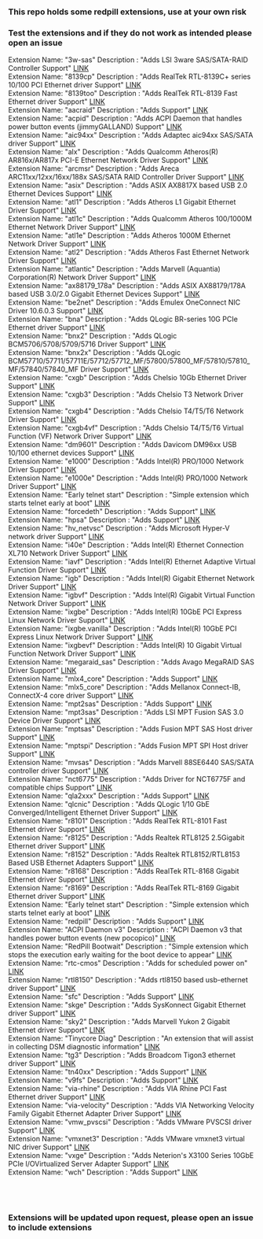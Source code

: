 <h3 align=”center”>This repo holds some redpill extensions, use at your own risk</h3>
<h3 align=”center”>Test the extensions and if they do not work as intended please open an issue</h3>
Extension Name: "3w-sas" Description : "Adds LSI 3ware SAS/SATA-RAID Controller Support"
<a href="https://raw.githubusercontent.com/PeterSuh-Q3/rp-ext/master/3w-sas/rpext-index.json">LINK</a><br>
Extension Name: "8139cp" Description : "Adds RealTek RTL-8139C+ series 10/100 PCI Ethernet driver Support"
<a href="https://raw.githubusercontent.com/PeterSuh-Q3/rp-ext/master/8139cp/rpext-index.json">LINK</a><br>
Extension Name: "8139too" Description : "Adds RealTek RTL-8139 Fast Ethernet driver Support"
<a href="https://raw.githubusercontent.com/PeterSuh-Q3/rp-ext/master/8139too/rpext-index.json">LINK</a><br>
Extension Name: "aacraid" Description : "Adds  Support"
<a href="https://raw.githubusercontent.com/PeterSuh-Q3/rp-ext/master/aacraid/rpext-index.json">LINK</a><br>
Extension Name: "acpid" Description : "Adds ACPI Daemon that handles power button events (jimmyGALLAND) Support"
<a href="https://raw.githubusercontent.com/PeterSuh-Q3/rp-ext/master/acpid/rpext-index.json">LINK</a><br>
Extension Name: "aic94xx" Description : "Adds Adaptec aic94xx SAS/SATA driver Support"
<a href="https://raw.githubusercontent.com/PeterSuh-Q3/rp-ext/master/aic94xx/rpext-index.json">LINK</a><br>
Extension Name: "alx" Description : "Adds Qualcomm Atheros(R) AR816x/AR817x PCI-E Ethernet Network Driver Support"
<a href="https://raw.githubusercontent.com/PeterSuh-Q3/rp-ext/master/alx/rpext-index.json">LINK</a><br>
Extension Name: "arcmsr" Description : "Adds Areca ARC11xx/12xx/16xx/188x SAS/SATA RAID Controller Driver Support"
<a href="https://raw.githubusercontent.com/PeterSuh-Q3/rp-ext/master/arcmsr/rpext-index.json">LINK</a><br>
Extension Name: "asix" Description : "Adds ASIX AX8817X based USB 2.0 Ethernet Devices Support"
<a href="https://raw.githubusercontent.com/PeterSuh-Q3/rp-ext/master/asix/rpext-index.json">LINK</a><br>
Extension Name: "atl1" Description : "Adds Atheros L1 Gigabit Ethernet Driver Support"
<a href="https://raw.githubusercontent.com/PeterSuh-Q3/rp-ext/master/atl1/rpext-index.json">LINK</a><br>
Extension Name: "atl1c" Description : "Adds Qualcomm Atheros 100/1000M Ethernet Network Driver Support"
<a href="https://raw.githubusercontent.com/PeterSuh-Q3/rp-ext/master/atl1c/rpext-index.json">LINK</a><br>
Extension Name: "atl1e" Description : "Adds Atheros 1000M Ethernet Network Driver Support"
<a href="https://raw.githubusercontent.com/PeterSuh-Q3/rp-ext/master/atl1e/rpext-index.json">LINK</a><br>
Extension Name: "atl2" Description : "Adds Atheros Fast Ethernet Network Driver Support"
<a href="https://raw.githubusercontent.com/PeterSuh-Q3/rp-ext/master/atl2/rpext-index.json">LINK</a><br>
Extension Name: "atlantic" Description : "Adds Marvell (Aquantia) Corporation(R) Network Driver Support"
<a href="https://raw.githubusercontent.com/PeterSuh-Q3/rp-ext/master/atlantic/rpext-index.json">LINK</a><br>
Extension Name: "ax88179_178a" Description : "Adds ASIX AX88179/178A based USB 3.0/2.0 Gigabit Ethernet Devices Support"
<a href="https://raw.githubusercontent.com/PeterSuh-Q3/rp-ext/master/ax88179_178a/rpext-index.json">LINK</a><br>
Extension Name: "be2net" Description : "Adds Emulex OneConnect NIC Driver 10.6.0.3 Support"
<a href="https://raw.githubusercontent.com/PeterSuh-Q3/rp-ext/master/be2net/rpext-index.json">LINK</a><br>
Extension Name: "bna" Description : "Adds QLogic BR-series 10G PCIe Ethernet driver Support"
<a href="https://raw.githubusercontent.com/PeterSuh-Q3/rp-ext/master/bna/rpext-index.json">LINK</a><br>
Extension Name: "bnx2" Description : "Adds QLogic BCM5706/5708/5709/5716 Driver Support"
<a href="https://raw.githubusercontent.com/PeterSuh-Q3/rp-ext/master/bnx2/rpext-index.json">LINK</a><br>
Extension Name: "bnx2x" Description : "Adds QLogic BCM57710/57711/57711E/57712/57712_MF/57800/57800_MF/57810/57810_MF/57840/57840_MF Driver Support"
<a href="https://raw.githubusercontent.com/PeterSuh-Q3/rp-ext/master/bnx2x/rpext-index.json">LINK</a><br>
Extension Name: "cxgb" Description : "Adds Chelsio 10Gb Ethernet Driver Support"
<a href="https://raw.githubusercontent.com/PeterSuh-Q3/rp-ext/master/cxgb/rpext-index.json">LINK</a><br>
Extension Name: "cxgb3" Description : "Adds Chelsio T3 Network Driver Support"
<a href="https://raw.githubusercontent.com/PeterSuh-Q3/rp-ext/master/cxgb3/rpext-index.json">LINK</a><br>
Extension Name: "cxgb4" Description : "Adds Chelsio T4/T5/T6 Network Driver Support"
<a href="https://raw.githubusercontent.com/PeterSuh-Q3/rp-ext/master/cxgb4/rpext-index.json">LINK</a><br>
Extension Name: "cxgb4vf" Description : "Adds Chelsio T4/T5/T6 Virtual Function (VF) Network Driver Support"
<a href="https://raw.githubusercontent.com/PeterSuh-Q3/rp-ext/master/cxgb4vf/rpext-index.json">LINK</a><br>
Extension Name: "dm9601" Description : "Adds Davicom DM96xx USB 10/100 ethernet devices Support"
<a href="https://raw.githubusercontent.com/PeterSuh-Q3/rp-ext/master/dm9601/rpext-index.json">LINK</a><br>
Extension Name: "e1000" Description : "Adds Intel(R) PRO/1000 Network Driver Support"
<a href="https://raw.githubusercontent.com/PeterSuh-Q3/rp-ext/master/e1000/rpext-index.json">LINK</a><br>
Extension Name: "e1000e" Description : "Adds Intel(R) PRO/1000 Network Driver Support"
<a href="https://raw.githubusercontent.com/PeterSuh-Q3/rp-ext/master/e1000e/rpext-index.json">LINK</a><br>
Extension Name: "Early telnet start" Description : "Simple extension which starts telnet early at boot"
<a href="https://raw.githubusercontent.com/PeterSuh-Q3/rp-ext/master/early-telnet/rpext-index.json">LINK</a><br>
Extension Name: "forcedeth" Description : "Adds  Support"
<a href="https://raw.githubusercontent.com/PeterSuh-Q3/rp-ext/master/forcedeth/rpext-index.json">LINK</a><br>
Extension Name: "hpsa" Description : "Adds  Support"
<a href="https://raw.githubusercontent.com/PeterSuh-Q3/rp-ext/master/hpsa/rpext-index.json">LINK</a><br>
Extension Name: "hv_netvsc" Description : "Adds Microsoft Hyper-V network driver Support"
<a href="https://raw.githubusercontent.com/PeterSuh-Q3/rp-ext/master/hv_netvsc/rpext-index.json">LINK</a><br>
Extension Name: "i40e" Description : "Adds Intel(R) Ethernet Connection XL710 Network Driver Support"
<a href="https://raw.githubusercontent.com/PeterSuh-Q3/rp-ext/master/i40e/rpext-index.json">LINK</a><br>
Extension Name: "iavf" Description : "Adds Intel(R) Ethernet Adaptive Virtual Function Driver Support"
<a href="https://raw.githubusercontent.com/PeterSuh-Q3/rp-ext/master/iavf/rpext-index.json">LINK</a><br>
Extension Name: "igb" Description : "Adds Intel(R) Gigabit Ethernet Network Driver Support"
<a href="https://raw.githubusercontent.com/PeterSuh-Q3/rp-ext/master/igb/rpext-index.json">LINK</a><br>
Extension Name: "igbvf" Description : "Adds Intel(R) Gigabit Virtual Function Network Driver Support"
<a href="https://raw.githubusercontent.com/PeterSuh-Q3/rp-ext/master/igbvf/rpext-index.json">LINK</a><br>
Extension Name: "ixgbe" Description : "Adds Intel(R) 10GbE PCI Express Linux Network Driver Support"
<a href="https://raw.githubusercontent.com/PeterSuh-Q3/rp-ext/master/ixgbe/rpext-index.json">LINK</a><br>
Extension Name: "ixgbe.vanilla" Description : "Adds Intel(R) 10GbE PCI Express Linux Network Driver Support"
<a href="https://raw.githubusercontent.com/PeterSuh-Q3/rp-ext/master/ixgbe.vanilla/rpext-index.json">LINK</a><br>
Extension Name: "ixgbevf" Description : "Adds Intel(R) 10 Gigabit Virtual Function Network Driver Support"
<a href="https://raw.githubusercontent.com/PeterSuh-Q3/rp-ext/master/ixgbevf/rpext-index.json">LINK</a><br>
Extension Name: "megaraid_sas" Description : "Adds Avago MegaRAID SAS Driver Support"
<a href="https://raw.githubusercontent.com/PeterSuh-Q3/rp-ext/master/megaraid_sas/rpext-index.json">LINK</a><br>
Extension Name: "mlx4_core" Description : "Adds  Support"
<a href="https://raw.githubusercontent.com/PeterSuh-Q3/rp-ext/master/mlx4_core/rpext-index.json">LINK</a><br>
Extension Name: "mlx5_core" Description : "Adds Mellanox Connect-IB, ConnectX-4 core driver Support"
<a href="https://raw.githubusercontent.com/PeterSuh-Q3/rp-ext/master/mlx5_core/rpext-index.json">LINK</a><br>
Extension Name: "mpt2sas" Description : "Adds  Support"
<a href="https://raw.githubusercontent.com/PeterSuh-Q3/rp-ext/master/mpt2sas/rpext-index.json">LINK</a><br>
Extension Name: "mpt3sas" Description : "Adds LSI MPT Fusion SAS 3.0 Device Driver Support"
<a href="https://raw.githubusercontent.com/PeterSuh-Q3/rp-ext/master/mpt3sas/rpext-index.json">LINK</a><br>
Extension Name: "mptsas" Description : "Adds Fusion MPT SAS Host driver Support"
<a href="https://raw.githubusercontent.com/PeterSuh-Q3/rp-ext/master/mptsas/rpext-index.json">LINK</a><br>
Extension Name: "mptspi" Description : "Adds Fusion MPT SPI Host driver Support"
<a href="https://raw.githubusercontent.com/PeterSuh-Q3/rp-ext/master/mptspi/rpext-index.json">LINK</a><br>
Extension Name: "mvsas" Description : "Adds Marvell 88SE6440 SAS/SATA controller driver Support"
<a href="https://raw.githubusercontent.com/PeterSuh-Q3/rp-ext/master/mvsas/rpext-index.json">LINK</a><br>
Extension Name: "nct6775" Description : "Adds Driver for NCT6775F and compatible chips Support"
<a href="https://raw.githubusercontent.com/PeterSuh-Q3/rp-ext/master/nct6775/rpext-index.json">LINK</a><br>
Extension Name: "qla2xxx" Description : "Adds  Support"
<a href="https://raw.githubusercontent.com/PeterSuh-Q3/rp-ext/master/qla2xxx/rpext-index.json">LINK</a><br>
Extension Name: "qlcnic" Description : "Adds QLogic 1/10 GbE Converged/Intelligent Ethernet Driver Support"
<a href="https://raw.githubusercontent.com/PeterSuh-Q3/rp-ext/master/qlcnic/rpext-index.json">LINK</a><br>
Extension Name: "r8101" Description : "Adds RealTek RTL-8101 Fast Ethernet driver Support"
<a href="https://raw.githubusercontent.com/PeterSuh-Q3/rp-ext/master/r8101/rpext-index.json">LINK</a><br>
Extension Name: "r8125" Description : "Adds Realtek RTL8125 2.5Gigabit Ethernet driver Support"
<a href="https://raw.githubusercontent.com/PeterSuh-Q3/rp-ext/master/r8125/rpext-index.json">LINK</a><br>
Extension Name: "r8152" Description : "Adds Realtek RTL8152/RTL8153 Based USB Ethernet Adapters Support"
<a href="https://raw.githubusercontent.com/PeterSuh-Q3/rp-ext/master/r8152/rpext-index.json">LINK</a><br>
Extension Name: "r8168" Description : "Adds RealTek RTL-8168 Gigabit Ethernet driver Support"
<a href="https://raw.githubusercontent.com/PeterSuh-Q3/rp-ext/master/r8168/rpext-index.json">LINK</a><br>
Extension Name: "r8169" Description : "Adds RealTek RTL-8169 Gigabit Ethernet driver Support"
<a href="https://raw.githubusercontent.com/PeterSuh-Q3/rp-ext/master/r8169/rpext-index.json">LINK</a><br>
Extension Name: "Early telnet start" Description : "Simple extension which starts telnet early at boot"
<a href="https://raw.githubusercontent.com/PeterSuh-Q3/rp-ext/master/raspbi-pill/rpext-index.json">LINK</a><br>
Extension Name: "redpill" Description : "Adds  Support"
<a href="https://raw.githubusercontent.com/PeterSuh-Q3/rp-ext/master/redpill/rpext-index.json">LINK</a><br>
Extension Name: "ACPI Daemon v3" Description : "ACPI Daemon v3 that handles power button events (new pocopico)"
<a href="https://raw.githubusercontent.com/PeterSuh-Q3/rp-ext/master/redpill-acpid/rpext-index.json">LINK</a><br>
Extension Name: "RedPill Bootwait" Description : "Simple extension which stops the execution early waiting for the boot device to appear"
<a href="https://raw.githubusercontent.com/PeterSuh-Q3/rp-ext/master/redpill-boot-wait/rpext-index.json">LINK</a><br>
Extension Name: "rtc-cmos" Description : "Adds for scheduled power on"
<a href="https://raw.githubusercontent.com/PeterSuh-Q3/rp-ext/master/rtc-cmos/rpext-index.json">LINK</a><br>
Extension Name: "rtl8150" Description : "Adds rtl8150 based usb-ethernet driver Support"
<a href="https://raw.githubusercontent.com/PeterSuh-Q3/rp-ext/master/rtl8150/rpext-index.json">LINK</a><br>
Extension Name: "sfc" Description : "Adds  Support"
<a href="https://raw.githubusercontent.com/PeterSuh-Q3/rp-ext/master/sfc/rpext-index.json">LINK</a><br>
Extension Name: "skge" Description : "Adds SysKonnect Gigabit Ethernet driver Support"
<a href="https://raw.githubusercontent.com/PeterSuh-Q3/rp-ext/master/skge/rpext-index.json">LINK</a><br>
Extension Name: "sky2" Description : "Adds Marvell Yukon 2 Gigabit Ethernet driver Support"
<a href="https://raw.githubusercontent.com/PeterSuh-Q3/rp-ext/master/sky2/rpext-index.json">LINK</a><br>
Extension Name: "Tinycore Diag" Description : "An extension that will assist in collecting DSM diagnostic information"
<a href="https://raw.githubusercontent.com/PeterSuh-Q3/rp-ext/master/tcrp-diag/rpext-index.json">LINK</a><br>
Extension Name: "tg3" Description : "Adds Broadcom Tigon3 ethernet driver Support"
<a href="https://raw.githubusercontent.com/PeterSuh-Q3/rp-ext/master/tg3/rpext-index.json">LINK</a><br>
Extension Name: "tn40xx" Description : "Adds  Support"
<a href="https://raw.githubusercontent.com/PeterSuh-Q3/rp-ext/master/tn40xx/rpext-index.json">LINK</a><br>
Extension Name: "v9fs" Description : "Adds  Support"
<a href="https://raw.githubusercontent.com/PeterSuh-Q3/rp-ext/master/v9fs/rpext-index.json">LINK</a><br>
Extension Name: "via-rhine" Description : "Adds VIA Rhine PCI Fast Ethernet driver Support"
<a href="https://raw.githubusercontent.com/PeterSuh-Q3/rp-ext/master/via-rhine/rpext-index.json">LINK</a><br>
Extension Name: "via-velocity" Description : "Adds VIA Networking Velocity Family Gigabit Ethernet Adapter Driver Support"
<a href="https://raw.githubusercontent.com/PeterSuh-Q3/rp-ext/master/via-velocity/rpext-index.json">LINK</a><br>
Extension Name: "vmw_pvscsi" Description : "Adds VMware PVSCSI driver Support"
<a href="https://raw.githubusercontent.com/PeterSuh-Q3/rp-ext/master/vmw_pvscsi/rpext-index.json">LINK</a><br>
Extension Name: "vmxnet3" Description : "Adds VMware vmxnet3 virtual NIC driver Support"
<a href="https://raw.githubusercontent.com/PeterSuh-Q3/rp-ext/master/vmxnet3/rpext-index.json">LINK</a><br>
Extension Name: "vxge" Description : "Adds Neterion's X3100 Series 10GbE PCIe I/OVirtualized Server Adapter Support"
<a href="https://raw.githubusercontent.com/PeterSuh-Q3/rp-ext/master/vxge/rpext-index.json">LINK</a><br>
Extension Name: "wch" Description : "Adds  Support"
<a href="https://raw.githubusercontent.com/PeterSuh-Q3/rp-ext/master/wch/rpext-index.json">LINK</a><br>
<br><br><br>
<h3>Extensions will be updated upon request, please open an issue to include extensions</h3>
